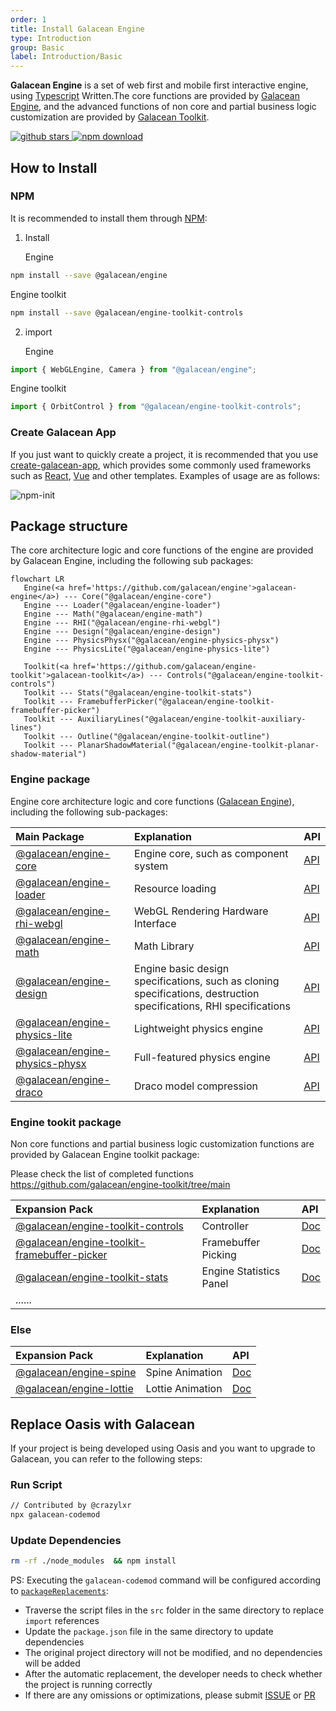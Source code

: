 ```yaml
---
order: 1
title: Install Galacean Engine
type: Introduction
group: Basic
label: Introduction/Basic
---
```


**Galacean Engine** is a set of web first and mobile first interactive engine, using [Typescript](https://www.typescriptlang.org/) Written.The core functions are provided by [Galacean Engine](https://www.npmjs.com/package/@galacean/engine), and the advanced functions of non core and partial business logic customization are provided by [Galacean Toolkit](https://github.com/galacean/engine-toolkit).

<a href="https://github.com/ant-galaxy/oasis-engine/stargazers" target='_blank'>
   <img src="https://img.shields.io/github/stars/ant-galaxy/oasis-engine?style=social" alt="github stars" />
</a>
<a href="https://www.npmjs.com/package/oasis-engine" target='_blank'>
   <img src="https://img.shields.io/npm/dm/oasis-engine.svg" alt="npm download" />
</a>

## How to Install

### NPM

 It is recommended to install them through [NPM](https://docs.npmjs.com/):

1. Install 

   Engine

```bash
npm install --save @galacean/engine
```

Engine toolkit

```bash
npm install --save @galacean/engine-toolkit-controls
```



2. import 

   Engine

```typescript
import { WebGLEngine, Camera } from "@galacean/engine";
```

Engine toolkit

```typescript
import { OrbitControl } from "@galacean/engine-toolkit-controls";

```



### Create Galacean App

If you just want to quickly create a project, it is recommended that you use [create-galacean-app](https://github.com/galacean/create-galacean-app), which provides some commonly used frameworks such as [ React](https://reactjs.org/), [Vue](https://vuejs.org/) and other templates. Examples of usage are as follows:

![npm-init](https://mdn.alipayobjects.com/huamei_jvf0dp/afts/img/A*qjIXR6Epk-AAAAAAAAAAAAAADleLAQ/original)


## Package structure

The core architecture logic and core functions of the engine are provided by Galacean Engine, including the following sub packages:

```mermaid
flowchart LR
   Engine(<a href='https://github.com/galacean/engine'>galacean-engine</a>) --- Core("@galacean/engine-core")
   Engine --- Loader("@galacean/engine-loader")
   Engine --- Math("@galacean/engine-math")
   Engine --- RHI("@galacean/engine-rhi-webgl")
   Engine --- Design("@galacean/engine-design")
   Engine --- PhysicsPhysx("@galacean/engine-physics-physx")
   Engine --- PhysicsLite("@galacean/engine-physics-lite")

   Toolkit(<a href='https://github.com/galacean/engine-toolkit'>galacean-toolkit</a>) --- Controls("@galacean/engine-toolkit-controls")
   Toolkit --- Stats("@galacean/engine-toolkit-stats")
   Toolkit --- FramebufferPicker("@galacean/engine-toolkit-framebuffer-picker")
   Toolkit --- AuxiliaryLines("@galacean/engine-toolkit-auxiliary-lines")
   Toolkit --- Outline("@galacean/engine-toolkit-outline")
   Toolkit --- PlanarShadowMaterial("@galacean/engine-toolkit-planar-shadow-material")
```

### Engine package
Engine core architecture logic and core functions ([Galacean Engine](https://www.npmjs.com/package/@galacean/engine)), including the following sub-packages:

|Main Package|Explanation|API|
|:--|:--|--|
|[@galacean/engine-core](https://www.npmjs.com/package/@galacean/engine-core)| Engine core, such as component system |[API](${api}core/index)|
|[@galacean/engine-loader](https://www.npmjs.com/package/@galacean/engine-loader)| Resource loading |[API](${api}loader/index)|
|[@galacean/engine-rhi-webgl](https://www.npmjs.com/package/@galacean/engine-rhi-webgl)| WebGL Rendering Hardware Interface|[API](${api}rhi-webgl/index)|
|[@galacean/engine-math](https://www.npmjs.com/package/@galacean/engine-math)| Math Library |[API](${api}math/index)|
|[@galacean/engine-design](https://www.npmjs.com/package/@galacean/engine-design)| Engine basic design specifications, such as cloning specifications, destruction specifications, RHI specifications|[API](${api}design/index)|
|[@galacean/engine-physics-lite](https://www.npmjs.com/package/@galacean/engine-physics-lite)| Lightweight physics engine |[API](${api}physics-lite/index)|
|[@galacean/engine-physics-physx](https://www.npmjs.com/package/@galacean/engine-physics-physx)| Full-featured physics engine |[API](${api}physics-physx/index)|
|[@galacean/engine-draco](https://www.npmjs.com/package/@galacean/engine-draco)| Draco model compression |[API](${api}draco/index)|



### Engine tookit package

Non core functions and partial business logic customization functions are provided by Galacean Engine toolkit package:

Please check the list of completed functions https://github.com/galacean/engine-toolkit/tree/main

|Expansion Pack|Explanation|API|
|:--|:--|:--|
|[@galacean/engine-toolkit-controls](https://www.npmjs.com/package/@galacean/engine-toolkit-controls)| Controller |[Doc](${docs}controls)|
|[@galacean/engine-toolkit-framebuffer-picker](https://www.npmjs.com/package/@galacean/engine-toolkit-framebuffer-picker)| Framebuffer Picking|[Doc](${docs}framebuffer-picker)|
|[@galacean/engine-toolkit-stats](https://www.npmjs.com/package/@galacean/engine-toolkit-stats)| Engine Statistics Panel |[Doc](${docs}stats)|
|......|  ||



### Else

| Expansion Pack                                               | Explanation      | API                  |
| :----------------------------------------------------------- | :--------------- | :------------------- |
| [@galacean/engine-spine](https://www.npmjs.com/package/@galacean/engine-spine) | Spine Animation  | [Doc](${docs}spine)  |
| [@galacean/engine-lottie](https://www.npmjs.com/package/@galacean/engine-lottie) | Lottie Animation | [Doc](${docs}lottie) |

## Replace Oasis with Galacean

If your project is being developed using Oasis and you want to upgrade to Galacean, you can refer to the following steps:

### Run Script

```bash
// Contributed by @crazylxr
npx galacean-codemod
```

### Update Dependencies

```bash
rm -rf ./node_modules  && npm install
```

PS: Executing the `galacean-codemod` command will be configured according to [`packageReplacements`](https://github.com/crazylxr/galacean-codemod/blob/main/src/packageReplacements.json):
- Traverse the script files in the `src` folder in the same directory to replace `import` references
- Update the `package.json` file in the same directory to update dependencies
- The original project directory will not be modified, and no dependencies will be added
- After the automatic replacement, the developer needs to check whether the project is running correctly
- If there are any omissions or optimizations, please submit [ISSUE](https://github.com/crazylxr/galacean-codemod/issues) or [PR](https://github.com/crazylxr/galacean-codemod/pulls)